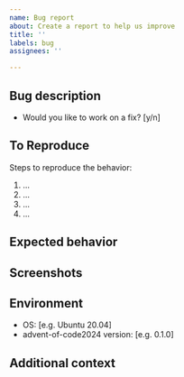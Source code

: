 ```yaml
---
name: Bug report
about: Create a report to help us improve
title: ''
labels: bug
assignees: ''

---
```


## Bug description

<!-- A clear and concise description of what the bug is. -->

- Would you like to work on a fix? [y/n]

## To Reproduce

Steps to reproduce the behavior:

1. ...
2. ...
3. ...
4. ...

<!-- Make sure you are able to reproduce the bug in the main branch, too. -->

## Expected behavior

<!-- A clear and concise description of what you expected to happen. -->

## Screenshots

<!-- If applicable, add screenshots to help explain your problem. -->

## Environment

<!-- Please fill the following information. -->

- OS: [e.g. Ubuntu 20.04]
- advent-of-code2024 version: [e.g. 0.1.0]

## Additional context

<!-- Add any other context about the problem here. -->
